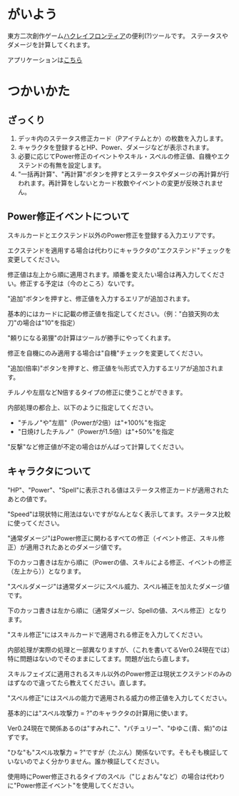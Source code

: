 # がいよう
東方二次創作ゲーム[ハクレイフロンティア](sitappa.com/hakurei_ss/)の便利(?)ツールです。
ステータスやダメージを計算してくれます。

アプリケーションは[こちら](https://azterisk.github.io/hakucalc/)

# つかいかた

## ざっくり

1. デッキ内のステータス修正カード（Pアイテムとか）の枚数を入力します。
2. キャラクタを登録するとHP、Power、ダメージなどが表示されます。
3. 必要に応じてPower修正のイベントやスキル・スペルの修正値、自機やエクステンドの有無を設定します。
4. "一括再計算"、"再計算"ボタンを押すとステータスやダメージの再計算が行われます。再計算をしないとカード枚数やイベントの変更が反映されません。

## Power修正イベントについて

スキルカードとエクステンド以外のPower修正を登録する入力エリアです。

エクステンドを適用する場合は代わりにキャラクタの"エクステンド"チェックを変更してください。

修正値は左上から順に適用されます。順番を変えたい場合は再入力してください。修正する予定は（今のところ）ないです。


"追加"ボタンを押すと、修正値を入力するエリアが追加されます。

基本的にはカードに記載の修正値を指定してください。（例："白狼天狗の太刀"の場合は"10"を指定）

"頼りになる弟狸"の計算はツールが勝手にやってくれます。

修正を自機にのみ適用する場合は"自機"チェックを変更してください。

"追加(倍率)"ボタンを押すと、修正値を％形式で入力するエリアが追加されます。

チルノや左扇などN倍するタイプの修正に使うことができます。

内部処理の都合上、以下のように指定してください。
- "チルノ"や"左扇"（Powerが2倍）は"+100%"を指定
- "日焼けしたチルノ"（Powerが1.5倍）は"+50%"を指定

"反撃"など修正値が不定の場合はがんばって計算してください。

## キャラクタについて

"HP"、"Power"、"Spell"に表示される値はステータス修正カードが適用されたあとの値です。

"Speed"は現状特に用法はないですがなんとなく表示してます。ステータス比較に使ってください。


"通常ダメージ"はPower修正に関わるすべての修正（イベント修正、スキル修正）が適用されたあとのダメージ値です。

下のカッコ書きは左から順に（Powerの値、スキルによる修正、イベントの修正（左上から））となります。

"スペルダメージ"は通常ダメージにスペル威力、スペル補正を加えたダメージ値です。

下のカッコ書きは左から順に（通常ダメージ、Spellの値、スペル修正）となります。


"スキル修正"にはスキルカードで適用される修正を入力してください。

内部処理が実際の処理と一部異なりますが、（これを書いてるVer0.24現在では）特に問題はないのでそのままにしてます。問題が出たら直します。

スキルフェイズに適用されるスキル以外のPower修正は現状エクステンドのみのはずなので違ってたら教えてください。直します。


"スペル修正"にはスペルの能力で適用される威力の修正値を入力してください。

基本的には"スペル攻撃力 = ?"のキャラクタの計算用に使います。

Ver0.24現在で関係あるのは"すみれこ"、"パチュリー"、"ゆゆこ(青、紫)"のはずです。

"ひな"も"スペル攻撃力 = ?"ですが（たぶん）関係ないです。そもそも検証していないのでよく分かりません。誰か検証してください。

使用時にPower修正されるタイプのスペル（"じょおん"など）の場合は代わりに"Power修正イベント"を使用してください。
